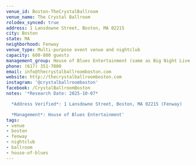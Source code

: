 ```yaml
---
venue_id: Boston-TheCrystalBallroom
venue_name: The Crystal Ballroom
rolodex_synced: true
address: 1 Lansdowne Street, Boston, MA 02215
city: Boston
state: MA
neighborhood: Fenway
venue_type: Multi-purpose event venue and nightclub
capacity: 600-800 guests
management_group: House of Blues Entertainment (same as Big Night Live!)
phone: (617) 351-7000
email: info@thecrystalballroomboston.com
website: http://thecrystalballroomboston.com
instagram: '@crystalballroomboston'
facebook: /CrystalBallroomBoston
notes: '*Research Date: 2025-10-07*

  *Address Verified*: 1 Lansdowne Street, Boston, MA 02215 (Fenway)

  *Management*: House of Blues Entertainment'
tags:
- venue
- boston
- fenway
- nightclub
- ballroom
- house-of-blues
---
```

